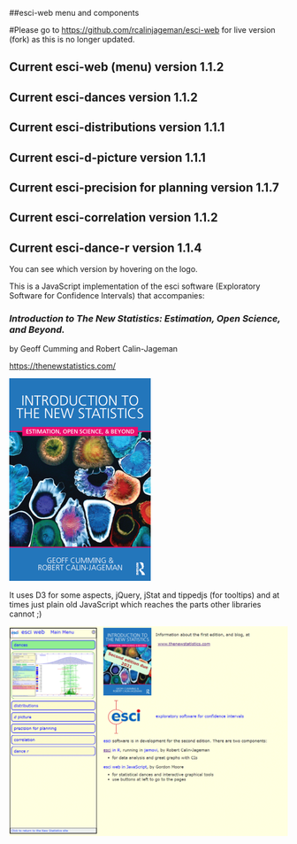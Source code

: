 ##esci-web menu and components

#Please go to https://github.com/rcalinjageman/esci-web for live version (fork) as this is no longer updated.

## Current esci-web (menu)             version 1.1.2
## Current esci-dances                 version 1.1.2
## Current esci-distributions          version 1.1.1 
## Current esci-d-picture              version 1.1.1
## Current esci-precision for planning version 1.1.7
## Current esci-correlation            version 1.1.2
## Current esci-dance-r                version 1.1.4


You can see which version by hovering on the logo.

This is a JavaScript implementation of the esci software (Exploratory Software for Confidence Intervals) that accompanies: 

### _Introduction to The New Statistics: Estimation, Open Science, and Beyond._
by Geoff Cumming and Robert Calin-Jageman

https://thenewstatistics.com/


![Introduction to the New Statistics](images/ITNS-the-cover-2-Feb-16.png?raw=true "Introduction to the New Statistics")


It uses D3 for some aspects, jQuery, jStat and tippedjs (for tooltips) and at times just plain old JavaScript which reaches the parts other libraries cannot ;)

![The esci-web menu page](images/esci-web-view.png?raw=true "esci-web menu page")
